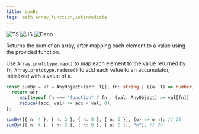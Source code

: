 ```yaml
---
title: sumBy
tags: math,array,function,intermediate
---
```


![TS](https://img.shields.io/badge/supports-typescript-blue.svg?style=flat-square)
![JS](https://img.shields.io/badge/supports-javascript-yellow.svg?style=flat-square)
![Deno](https://img.shields.io/badge/supports-deno-green.svg?style=flat-square)

Returns the sum of an array, after mapping each element to a value using the provided function.

Use `Array.prototype.map()` to map each element to the value returned by `fn`, `Array.prototype.reduce()` to add each value to an accumulator, initialized with a value of `0`.

```ts title="typescript"
const sumBy = <T = AnyObject>(arr: T[], fn: string | ((a: T) => number)) => {
  return arr
    .map(typeof fn === "function" ? fn : (val: AnyObject) => val[fn])
    .reduce((acc, val) => acc + val, 0);
};
```

```ts title="typescript"
sumBy([{ n: 4 }, { n: 2 }, { n: 8 }, { n: 6 }], (o) => o.n); // 20
sumBy([{ n: 4 }, { n: 2 }, { n: 8 }, { n: 6 }], "n"); // 20
```
